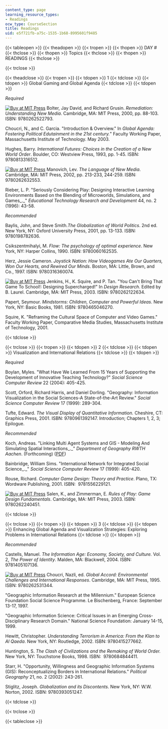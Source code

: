 ```yaml
---
content_type: page
learning_resource_types:
- Readings
ocw_type: CourseSection
title: Readings
uid: e5f721fb-a75c-1535-1b68-8995601f9485
---
```


  
{{< tableopen >}}
{{< theadopen >}}
{{< tropen >}}
{{< thopen >}}
DAY #
{{< thclose >}}
{{< thopen >}}
Topics
{{< thclose >}}
{{< thopen >}}
READINGS
{{< thclose >}}

{{< trclose >}}

{{< theadclose >}}
{{< tropen >}}
{{< tdopen >}}
1
{{< tdclose >}}
{{< tdopen >}}
Global Gaming and Global Agenda
{{< tdclose >}}
{{< tdopen >}}


_Required_

[![Buy at MIT Press](/images/mp_logo.gif)](https://mitpress.mit.edu/9780262522793) Bolter, Jay David, and Richard Grusin. _Remediation: Understanding New Media_. Cambridge, MA: MIT Press, 2000, pp. 88-103. ISBN: 9780262522793.

Choucri, N., and C. Garcia. "Introduction & Overview." In _Global Agenda: Fostering Political Edutainment in the 21st century._" Faculty Working Paper, Massachusetts Institute of Technology. May 2003.

Hughes, Barry. _International Futures:_ _Choices in the Creation of a New World Order_. Boulder, CO: Westview Press, 1993, pp. 1-45. ISBN: 9780813316512.

[![Buy at MIT Press](/images/mp_logo.gif)](https://mitpress.mit.edu/9780262632553) Manovich, Lev. _The Language of New Media_. Cambridge, MA: MIT Press, 2002, pp. 213-233, 244-259. ISBN: 9780262632553.

Rieber, L. P. "Seriously Considering Play: Designing Interactive Learning Environments Based on the Blending of Microworlds, Simulations, and Games_._" _Educational Technology Research and Development_ 44, no. 2 (1996): 43-58.

_Recommended_

Baylis, John, and Steve Smith._The Globalization of World Politics_. 2nd ed. New York, NY: Oxford University Press, 2001, pp. 13-133. ISBN: 9780198782636.

Csikszentmihalyi, M. _Flow: The psychology of optimal experience_. New York, NY: Harper Collins, 1990. ISBN: 9780060162535.

Herz, Jessie Cameron. _Joystick Nation: How Videogames Ate Our Quarters, Won Our Hearts, and Rewired Our Minds_. Boston, MA: Little, Brown, and Co., 1997. ISBN: 9780316360074.

[![Buy at MIT Press](/images/mp_logo.gif)](https://mitpress.mit.edu/9780262122634) Jenkins, H., K. Squire, and P. Tan. "You Can't Bring That Game To School!: Designing Supercharged!" In _Design Research_. Edited by B. Laurel. Cambridge, MA: MIT Press, 2003. ISBN: 9780262122634.

Papert, Seymour. _Mindstorms: Children, Computer and Powerful Ideas_. New York, NY: Basic Books, 1981. ISBN: 9780465046270.

Squire, K. "Reframing the Cultural Space of Computer and Video Games." Faculty Working Paper, Comparative Media Studies, Massachusetts Institute of Technology, 2001.


{{< tdclose >}}

{{< trclose >}}
{{< tropen >}}
{{< tdopen >}}
2
{{< tdclose >}}
{{< tdopen >}}
Visualization and International Relations
{{< tdclose >}}
{{< tdopen >}}


_Required_

Boylan, Myles. "What Have We Learned From 15 Years of Supporting the Development of Innovative Teaching Technology?" _Social Science Computer Review_ 22 (2004): 405-425.

Scott, Orford, Richard Harris, and Daniel Dorling. "Geography: Information Visualization in the Social Sciences-A State-of-the-Art Review." _Social Science Computer Review_ 17 (1999): 289-304.

Tufte, Edward. _The Visual Display of Quantitative Information._ Cheshire, CT: Graphics Press, 2001. ISBN: 9780961392147. Introduction; Chapters 1, 2, 3; Epilogue.

_Recommended_

Koch, Andreas. "Linking Multi Agent Systems and GIS - Modeling And Simulating Spatial Interactions_._" _Department of Geography RWTH Aachen_. (Forthcoming) ([PDF](http://www.rwth-aachen.de/geo/Ww/deutsch/MultiAgentsKoch.PDF))

Bainbridge, William Sims. "International Network for Integrated Social Science_._" _Social Science Computer Review_ 17 (1999): 405-420.

Rouse, Richard. _Computer Game Design: Theory and Practice_. Plano, TX: Wordware Publishing, 2001. ISBN:  9781556229121.

[![Buy at MIT Press](/images/mp_logo.gif)](https://mitpress.mit.edu/9780262240451) Salen, K., and Zimmerman, E. _Rules of Play: Game Design Fundamentals_. Cambridge, MA: MIT Press, 2003. ISBN: 9780262240451.


{{< tdclose >}}

{{< trclose >}}
{{< tropen >}}
{{< tdopen >}}
3
{{< tdclose >}}
{{< tdopen >}}
Enhancing Global Agenda and Visualization Strategies: Exploring Problems in International Relations
{{< tdclose >}}
{{< tdopen >}}


_Recommended_

Castells, Manuel. _The Information Age: Economy, Society, and Culture._ Vol. 2, _The Power of Identity_. Malden, MA: Blackwell, 2004. ISBN: 9781405107136.

[![Buy at MIT Press](/images/mp_logo.gif)](https://mitpress.mit.edu/9780262531344) Choucri, Nazli, ed. _Global Accord: Environmental Challenges and International Responses_. Cambridge, MA: MIT Press, 1995. ISBN: 9780262531344.

"Geographic Information Research at the Millennium." European Science Foundation Social Science Programme. Le Bischenberg, France: September 13-17, 1997.

"Geographic Information Science: Critical Issues in an Emerging Cross-Disciplinary Research Domain." National Science Foundation: January 14-15, 1999.

Hewitt, Christopher. _Understanding Terrorism in America: From the Klan to Al Qaeda_. New York, NY: Routledge, 2002. ISBN: 9780415277662.

Huntington, S. _The Clash of Civilizations and the Remaking of World Order._ New York, NY: Touchstone Books, 1998. ISBN:  9780684844411.

Starr, H. "Opportunity, Willingness and Geographic Information Systems (GIS): Reconceptualizing Borders in International Relations." _Political Geography_ 21, no. 2 (2002): 243-261.

Stiglitz, Joseph. _Globalization and its Discontents_. New York, NY: W.W. Norton, 2002. ISBN: 9780393051247.


{{< tdclose >}}

{{< trclose >}}

{{< tableclose >}}